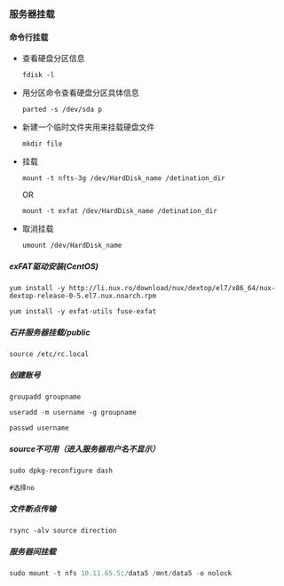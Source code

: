### 服务器挂载

#### 命令行挂载

- 查看硬盘分区信息

  `fdisk -l`

- 用分区命令查看硬盘分区具体信息

  `parted -s /dev/sda p`

- 新建一个临时文件夹用来挂载硬盘文件

  `mkdir file`

- 挂载

  <!--根据硬盘文件格式选择安装相应驱动-->

  `mount -t nfts-3g /dev/HardDisk_name /detination_dir`

  OR

  `mount -t exfat /dev/HardDisk_name /detination_dir`

- 取消挂载

  `umount /dev/HardDisk_name`

  

##### exFAT驱动安装(CentOS)

```shell
yum install -y http://li.nux.ro/download/nux/dextop/el7/x86_64/nux-dextop-release-0-5.el7.nux.noarch.rpm

yum install -y exfat-utils fuse-exfat
```



##### 石井服务器挂载/public

`source /etc/rc.local `

##### 创建账号

```shell
groupadd groupname

useradd -m username -g groupname

passwd username
```



##### source不可用（进入服务器用户名不显示）

```shell
sudo dpkg-reconfigure dash

#选择no
```



##### 文件断点传输

```shell
rsync -alv source direction
```



##### 服务器间挂载

```python
sudo mount -t nfs 10.11.65.5:/data5 /mnt/data5 -o nolock
```



